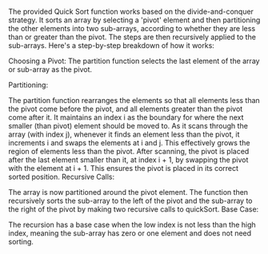 The provided Quick Sort function works based on the divide-and-conquer strategy. It sorts an array by selecting a 'pivot' element and then partitioning the other elements into two sub-arrays, according to whether they are less than or greater than the pivot. The steps are then recursively applied to the sub-arrays. Here's a step-by-step breakdown of how it works:

Choosing a Pivot: The partition function selects the last element of the array or sub-array as the pivot.

Partitioning:

The partition function rearranges the elements so that all elements less than the pivot come before the pivot, and all elements greater than the pivot come after it.
It maintains an index i as the boundary for where the next smaller (than pivot) element should be moved to.
As it scans through the array (with index j), whenever it finds an element less than the pivot, it increments i and swaps the elements at i and j. This effectively grows the region of elements less than the pivot.
After scanning, the pivot is placed after the last element smaller than it, at index i + 1, by swapping the pivot with the element at i + 1. This ensures the pivot is placed in its correct sorted position.
Recursive Calls:

The array is now partitioned around the pivot element.
The function then recursively sorts the sub-array to the left of the pivot and the sub-array to the right of the pivot by making two recursive calls to quickSort.
Base Case:

The recursion has a base case when the low index is not less than the high index, meaning the sub-array has zero or one element and does not need sorting.